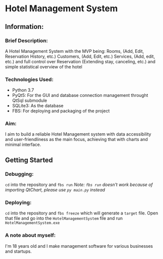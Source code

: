 # Hotel Management System

## Information:
### Brief Description:
A Hotel Management System with the MVP being: Rooms, (Add, Edit, Reservation History, etc.) Customers, (Add, Edit, etc.) Services, (Add, edit, etc.) and full control over Reservation (Extending stay, canceling, etc.) and simple statistical overview of the hotel

### Technologies Used:

- Python 3.7
- PyQt5: For the GUI and database connection management throught QtSql submodule
- SQLite3: As the database
- FBS: For deploying and packaging of the project

### Aim:
I aim to build a reliable Hotel Management system with data accessibility and user-friendliness as the main focus, achieving that with charts and minimal interface.

## Getting Started

### Debugging:
`cd` into the repository and `fbs run`
*Note: `fbs run` doesn't work because of importing QtChart, please use `py main.py` instead*

### Deploying:
`cd` into the repository and `fbs freeze` which will generate a `target` file. Open that file and go into the `HotelManagementSystem` file and run `HotelManagementSystem.exe`

### A note about myself:
I'm 18 years old and I make management software for various businesses and startups.